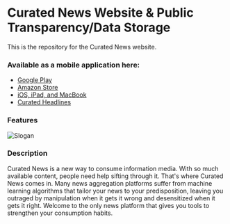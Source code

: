 # Curated News Website & Public Transparency/Data Storage
This is the repository for the Curated News website.

### Available as a mobile application here:

- [Google Play](https://play.google.com/store/apps/details?id=com.matthewbenchimol.curatednews)
- [Amazon Store](https://www.amazon.com/Curated-News/dp/B08HY7VFCB/ref=sr_1_1?dchild=1&keywords=curated+news&qid=1608157750&s=mobile-apps&sr=1-1)
- [iOS, iPad, and MacBook](https://apps.apple.com/us/app/curated-news/id1543638139)
- [Curated Headlines](https://curatednews.xyz/curatednews)

### Features

![Slogan](https://play-lh.googleusercontent.com/iOli4z2YiEHBLGfYepQSUIALvOWDKhUBOHrTr3OFFGtElY5Zmz84agU9f5fj-IhrDQ=w720-h310)

### Description

Curated News is a new way to consume information media. With so much available content, people need help sifting through it. That's where Curated News comes in. Many news aggregation platforms suffer from machine learning algorithms that tailor your news to your predisposition, leaving you outraged by manipulation when it gets it wrong and desensitized when it gets it right. Welcome to the only news platform that gives you tools to strengthen your consumption habits.
